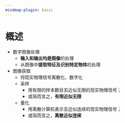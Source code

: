 ```yaml
---
mindmap-plugin: basic
---
```

# 概述
- 数字图像处理
	- **输入和输出均是图像**的处理
	- 从图像中**提取特征及识别特定物体**的处理
- 图像获取
	- 将现实物理信号离散化、数字化
	- 采样
		- 用有限的样本数目去近似无限的现实物理信号；
		- 或简而言之，**有限近似无限**
	- 量化
		- 用离散计算机表示去近似连续的现实物理信号；
		- 或简而言之，**离散近似连续**